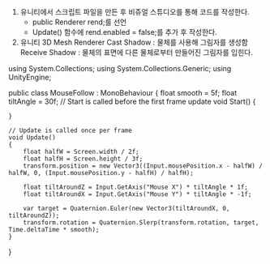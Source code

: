 1. 유니티에서 스크립트 파일을 만든 후 비쥬얼 스튜디오를 통해 코드를 작성한다.
	- public Renderer rend;를 선언
	- Update() 함수에 rend.enabled = false;를 추가 후 작성한다.
2. 유니티 3D Mesh Renderer 
Cast Shadow : 물체를 사용해 그림자를 생성함
Receive Shadow : 물체의 표면에 다른 물체로부터 만들어진 그림자를 입힌다.

using System.Collections;
using System.Collections.Generic;
using UnityEngine;

public class MouseFollow : MonoBehaviour
{
    float smooth = 5f;
    float tiltAngle = 30f;
    // Start is called before the first frame update
    void Start()
    {
        
    }

    // Update is called once per frame
    void Update()
    {
        float halfW = Screen.width / 2f;
        float halfH = Screen.height / 3f;
        transform.position = new Vector3((Input.mousePosition.x - halfW) / halfW, 0, (Input.mousePosition.y - halfH) / halfH);

        float tiltAroundZ = Input.GetAxis("Mouse X") * tiltAngle * 1f;
        float tiltAroundX = Input.GetAxis("Mouse Y") * tiltAngle * -1f;

        var target = Quaternion.Euler(new Vector3(tiltAroundX, 0, tiltAroundZ));
        transform.rotation = Quaternion.Slerp(transform.rotation, target, Time.deltaTime * smooth);
    }
}
